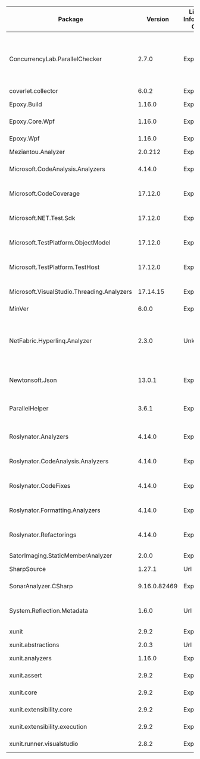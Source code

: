 | Package                                    | Version      | License Information Origin | License Expression                                               | License Url                                                      | Copyright                                                                                  | Authors                                           | Package Project Url                                          | Error                                                  | Error Context                                                                                     |
| ------------------------------------------ | ------------ | -------------------------- | ---------------------------------------------------------------- | ---------------------------------------------------------------- | ------------------------------------------------------------------------------------------ | ------------------------------------------------- | ------------------------------------------------------------ | ------------------------------------------------------ | ------------------------------------------------------------------------------------------------- |
| ConcurrencyLab.ParallelChecker             | 2.7.0        | Expression                 | MIT                                                              | https://licenses.nuget.org/MIT                                   | Copyright © 2017-2022 Prof. Dr. Luc Bläser, OST - Ostschweizer Fachhochschule, Switzerland | Prof. Dr. Luc Bläser                              | https://github.com/blaeser/parallelchecker                   |                                                        |                                                                                                   |
| coverlet.collector                         | 6.0.2        | Expression                 | MIT                                                              | https://licenses.nuget.org/MIT                                   |                                                                                            | tonerdo                                           | https://github.com/coverlet-coverage/coverlet                |                                                        |                                                                                                   |
| Epoxy.Build                                | 1.16.0       | Expression                 | Apache-2.0                                                       | https://licenses.nuget.org/Apache-2.0                            | Copyright (c) Kouji Matsui                                                                 | Kouji Matsui (@kozy_kekyo, @kekyo@mastodon.cloud) | https://github.com/kekyo/Epoxy.git                           |                                                        |                                                                                                   |
| Epoxy.Core.Wpf                             | 1.16.0       | Expression                 | Apache-2.0                                                       | https://licenses.nuget.org/Apache-2.0                            | Copyright (c) Kouji Matsui                                                                 | Kouji Matsui (@kozy_kekyo, @kekyo@mastodon.cloud) | https://github.com/kekyo/Epoxy.git                           |                                                        |                                                                                                   |
| Epoxy.Wpf                                  | 1.16.0       | Expression                 | Apache-2.0                                                       | https://licenses.nuget.org/Apache-2.0                            | Copyright (c) Kouji Matsui                                                                 | Kouji Matsui (@kozy_kekyo, @kekyo@mastodon.cloud) | https://github.com/kekyo/Epoxy.git                           |                                                        |                                                                                                   |
| Meziantou.Analyzer                         | 2.0.212      | Expression                 | MIT                                                              | https://licenses.nuget.org/MIT                                   |                                                                                            | Meziantou                                         | https://github.com/meziantou/Meziantou.Analyzer              |                                                        |                                                                                                   |
| Microsoft.CodeAnalysis.Analyzers           | 4.14.0       | Expression                 | MIT                                                              | https://licenses.nuget.org/MIT                                   | © Microsoft Corporation. All rights reserved.                                              | Microsoft                                         | https://github.com/dotnet/roslyn                             |                                                        |                                                                                                   |
| Microsoft.CodeCoverage                     | 17.12.0      | Expression                 | MIT                                                              | https://licenses.nuget.org/MIT                                   | © Microsoft Corporation. All rights reserved.                                              | Microsoft                                         | https://github.com/microsoft/vstest                          |                                                        |                                                                                                   |
| Microsoft.NET.Test.Sdk                     | 17.12.0      | Expression                 | MIT                                                              | https://licenses.nuget.org/MIT                                   | © Microsoft Corporation. All rights reserved.                                              | Microsoft                                         | https://github.com/microsoft/vstest                          |                                                        |                                                                                                   |
| Microsoft.TestPlatform.ObjectModel         | 17.12.0      | Expression                 | MIT                                                              | https://licenses.nuget.org/MIT                                   | © Microsoft Corporation. All rights reserved.                                              | Microsoft                                         | https://github.com/microsoft/vstest                          |                                                        |                                                                                                   |
| Microsoft.TestPlatform.TestHost            | 17.12.0      | Expression                 | MIT                                                              | https://licenses.nuget.org/MIT                                   | © Microsoft Corporation. All rights reserved.                                              | Microsoft                                         | https://github.com/microsoft/vstest                          |                                                        |                                                                                                   |
| Microsoft.VisualStudio.Threading.Analyzers | 17.14.15     | Expression                 | MIT                                                              | https://licenses.nuget.org/MIT                                   | © Microsoft Corporation. All rights reserved.                                              | Microsoft                                         | https://microsoft.github.io/vs-threading/                    |                                                        |                                                                                                   |
| MinVer                                     | 6.0.0        | Expression                 | Apache-2.0                                                       | https://licenses.nuget.org/Apache-2.0                            |                                                                                            | MinVer                                            | https://github.com/adamralph/minver                          |                                                        |                                                                                                   |
| NetFabric.Hyperlinq.Analyzer               | 2.3.0        | Unknown                    |                                                                  | https://aka.ms/deprecateLicenseUrl                               | Copyright 2019-2023 Antao Almada                                                           | Antao Almada                                      |                                                              | Validation for licenses of type File not yet supported | D:\projects\ymm4plugins\YMM4TableShapePlugin\src\YMM4TableShapePlugin\YMM4TableShapePlugin.csproj |
| Newtonsoft.Json                            | 13.0.1       | Expression                 | MIT                                                              | https://licenses.nuget.org/MIT                                   | Copyright © James Newton-King 2008                                                         | James Newton-King                                 | https://www.newtonsoft.com/json                              |                                                        |                                                                                                   |
| ParallelHelper                             | 3.6.1        | Expression                 | GPL-3.0-only                                                     | https://licenses.nuget.org/GPL-3.0-only                          | Copyright (C) 2022 - 2023  Christoph Amrein                                                | Christoph Amrein                                  | https://github.com/Concurrency-Lab/ParallelHelper            |                                                        |                                                                                                   |
| Roslynator.Analyzers                       | 4.14.0       | Expression                 | Apache-2.0                                                       | https://licenses.nuget.org/Apache-2.0                            | Copyright (c) 2016-2023 Josef Pihrt                                                        | Josef Pihrt                                       | https://github.com/dotnet/roslynator                         |                                                        |                                                                                                   |
| Roslynator.CodeAnalysis.Analyzers          | 4.14.0       | Expression                 | Apache-2.0                                                       | https://licenses.nuget.org/Apache-2.0                            | Copyright (c) 2016-2023 Josef Pihrt                                                        | Josef Pihrt                                       | https://github.com/dotnet/roslynator                         |                                                        |                                                                                                   |
| Roslynator.CodeFixes                       | 4.14.0       | Expression                 | Apache-2.0                                                       | https://licenses.nuget.org/Apache-2.0                            | Copyright (c) 2016-2024 Josef Pihrt                                                        | Josef Pihrt                                       | https://github.com/dotnet/roslynator                         |                                                        |                                                                                                   |
| Roslynator.Formatting.Analyzers            | 4.14.0       | Expression                 | Apache-2.0                                                       | https://licenses.nuget.org/Apache-2.0                            | Copyright (c) 2016-2023 Josef Pihrt                                                        | Josef Pihrt                                       | https://github.com/dotnet/roslynator                         |                                                        |                                                                                                   |
| Roslynator.Refactorings                    | 4.14.0       | Expression                 | Apache-2.0                                                       | https://licenses.nuget.org/Apache-2.0                            | Copyright (c) 2016-2024 Josef Pihrt                                                        | Josef Pihrt                                       | https://github.com/dotnet/roslynator                         |                                                        |                                                                                                   |
| SatorImaging.StaticMemberAnalyzer          | 2.0.0        | Expression                 | MIT                                                              | https://licenses.nuget.org/MIT                                   | (c) 2024 Sator Imaging                                                                     | Sator Imaging                                     | https://x.com/sator_imaging                                  |                                                        |                                                                                                   |
| SharpSource                                | 1.27.1       | Url                        | https://github.com/Vannevelj/SharpSource/blob/master/LICENSE.md  | https://github.com/Vannevelj/SharpSource/blob/master/LICENSE.md  | Copyright                                                                                  | Jeroen Vannevel                                   | https://github.com/Vannevelj/SharpSource                     |                                                        |                                                                                                   |
| SonarAnalyzer.CSharp                       | 9.16.0.82469 | Expression                 | LGPL-3.0-only                                                    | https://licenses.nuget.org/LGPL-3.0-only                         | Copyright © 2015-2023 SonarSource SA                                                       | SonarSource                                       | https://redirect.sonarsource.com/doc/sonar-visualstudio.html |                                                        |                                                                                                   |
| System.Reflection.Metadata                 | 1.6.0        | Url                        | MIT                                                              | https://github.com/dotnet/corefx/blob/master/LICENSE.TXT         | © Microsoft Corporation.  All rights reserved.                                             | Microsoft                                         | https://dot.net/                                             |                                                        |                                                                                                   |
| xunit                                      | 2.9.2        | Expression                 | Apache-2.0                                                       | https://licenses.nuget.org/Apache-2.0                            | Copyright (C) .NET Foundation                                                              | jnewkirk,bradwilson                               |                                                              |                                                        |                                                                                                   |
| xunit.abstractions                         | 2.0.3        | Url                        | https://raw.githubusercontent.com/xunit/xunit/master/license.txt | https://raw.githubusercontent.com/xunit/xunit/master/license.txt |                                                                                            | James Newkirk,Brad Wilson                         | https://github.com/xunit/xunit                               |                                                        |                                                                                                   |
| xunit.analyzers                            | 1.16.0       | Expression                 | Apache-2.0                                                       | https://licenses.nuget.org/Apache-2.0                            | Copyright (C) .NET Foundation                                                              | jnewkirk,bradwilson,marcind                       |                                                              |                                                        |                                                                                                   |
| xunit.assert                               | 2.9.2        | Expression                 | Apache-2.0                                                       | https://licenses.nuget.org/Apache-2.0                            | Copyright (C) .NET Foundation                                                              | jnewkirk,bradwilson                               |                                                              |                                                        |                                                                                                   |
| xunit.core                                 | 2.9.2        | Expression                 | Apache-2.0                                                       | https://licenses.nuget.org/Apache-2.0                            | Copyright (C) .NET Foundation                                                              | jnewkirk,bradwilson                               |                                                              |                                                        |                                                                                                   |
| xunit.extensibility.core                   | 2.9.2        | Expression                 | Apache-2.0                                                       | https://licenses.nuget.org/Apache-2.0                            | Copyright (C) .NET Foundation                                                              | jnewkirk,bradwilson                               |                                                              |                                                        |                                                                                                   |
| xunit.extensibility.execution              | 2.9.2        | Expression                 | Apache-2.0                                                       | https://licenses.nuget.org/Apache-2.0                            | Copyright (C) .NET Foundation                                                              | jnewkirk,bradwilson                               |                                                              |                                                        |                                                                                                   |
| xunit.runner.visualstudio                  | 2.8.2        | Expression                 | Apache-2.0                                                       | https://licenses.nuget.org/Apache-2.0                            | Copyright (C) .NET Foundation                                                              | jnewkirk,bradwilson                               |                                                              |                                                        |                                                                                                   |
